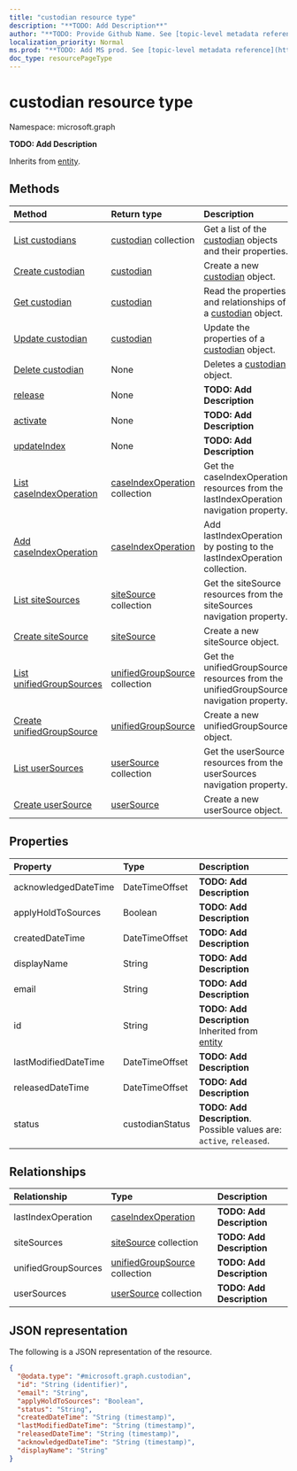 ```yaml
---
title: "custodian resource type"
description: "**TODO: Add Description**"
author: "**TODO: Provide Github Name. See [topic-level metadata reference](https://msgo.azurewebsites.net/add/document/guidelines/metadata.html#topic-level-metadata)**"
localization_priority: Normal
ms.prod: "**TODO: Add MS prod. See [topic-level metadata reference](https://msgo.azurewebsites.net/add/document/guidelines/metadata.html#topic-level-metadata)**"
doc_type: resourcePageType
---
```


# custodian resource type

Namespace: microsoft.graph

**TODO: Add Description**


Inherits from [entity](../resources/entity.md).

## Methods
|Method|Return type|Description|
|:---|:---|:---|
|[List custodians](../api/custodian-list.md)|[custodian](../resources/custodian.md) collection|Get a list of the [custodian](../resources/custodian.md) objects and their properties.|
|[Create custodian](../api/custodian-create.md)|[custodian](../resources/custodian.md)|Create a new [custodian](../resources/custodian.md) object.|
|[Get custodian](../api/custodian-get.md)|[custodian](../resources/custodian.md)|Read the properties and relationships of a [custodian](../resources/custodian.md) object.|
|[Update custodian](../api/custodian-update.md)|[custodian](../resources/custodian.md)|Update the properties of a [custodian](../resources/custodian.md) object.|
|[Delete custodian](../api/custodian-delete.md)|None|Deletes a [custodian](../resources/custodian.md) object.|
|[release](../api/custodian-release.md)|None|**TODO: Add Description**|
|[activate](../api/custodian-activate.md)|None|**TODO: Add Description**|
|[updateIndex](../api/custodian-updateindex.md)|None|**TODO: Add Description**|
|[List caseIndexOperation](../api/custodian-list-lastindexoperation.md)|[caseIndexOperation](../resources/caseindexoperation.md) collection|Get the caseIndexOperation resources from the lastIndexOperation navigation property.|
|[Add caseIndexOperation](../api/custodian-post-lastindexoperation.md)|[caseIndexOperation](../resources/caseindexoperation.md)|Add lastIndexOperation by posting to the lastIndexOperation collection.|
|[List siteSources](../api/custodian-list-sitesources.md)|[siteSource](../resources/sitesource.md) collection|Get the siteSource resources from the siteSources navigation property.|
|[Create siteSource](../api/custodian-post-sitesources.md)|[siteSource](../resources/sitesource.md)|Create a new siteSource object.|
|[List unifiedGroupSources](../api/custodian-list-unifiedgroupsources.md)|[unifiedGroupSource](../resources/unifiedgroupsource.md) collection|Get the unifiedGroupSource resources from the unifiedGroupSources navigation property.|
|[Create unifiedGroupSource](../api/custodian-post-unifiedgroupsources.md)|[unifiedGroupSource](../resources/unifiedgroupsource.md)|Create a new unifiedGroupSource object.|
|[List userSources](../api/custodian-list-usersources.md)|[userSource](../resources/usersource.md) collection|Get the userSource resources from the userSources navigation property.|
|[Create userSource](../api/custodian-post-usersources.md)|[userSource](../resources/usersource.md)|Create a new userSource object.|

## Properties
|Property|Type|Description|
|:---|:---|:---|
|acknowledgedDateTime|DateTimeOffset|**TODO: Add Description**|
|applyHoldToSources|Boolean|**TODO: Add Description**|
|createdDateTime|DateTimeOffset|**TODO: Add Description**|
|displayName|String|**TODO: Add Description**|
|email|String|**TODO: Add Description**|
|id|String|**TODO: Add Description** Inherited from [entity](../resources/entity.md)|
|lastModifiedDateTime|DateTimeOffset|**TODO: Add Description**|
|releasedDateTime|DateTimeOffset|**TODO: Add Description**|
|status|custodianStatus|**TODO: Add Description**. Possible values are: `active`, `released`.|

## Relationships
|Relationship|Type|Description|
|:---|:---|:---|
|lastIndexOperation|[caseIndexOperation](../resources/caseindexoperation.md)|**TODO: Add Description**|
|siteSources|[siteSource](../resources/sitesource.md) collection|**TODO: Add Description**|
|unifiedGroupSources|[unifiedGroupSource](../resources/unifiedgroupsource.md) collection|**TODO: Add Description**|
|userSources|[userSource](../resources/usersource.md) collection|**TODO: Add Description**|

## JSON representation
The following is a JSON representation of the resource.
<!-- {
  "blockType": "resource",
  "keyProperty": "id",
  "@odata.type": "microsoft.graph.custodian",
  "baseType": "microsoft.compliance.ediscovery.contract.entity",
  "openType": false
}
-->
``` json
{
  "@odata.type": "#microsoft.graph.custodian",
  "id": "String (identifier)",
  "email": "String",
  "applyHoldToSources": "Boolean",
  "status": "String",
  "createdDateTime": "String (timestamp)",
  "lastModifiedDateTime": "String (timestamp)",
  "releasedDateTime": "String (timestamp)",
  "acknowledgedDateTime": "String (timestamp)",
  "displayName": "String"
}
```

